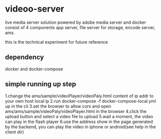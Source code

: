 # videoo-server
live media server solution powered by adobe media server and docker
consist of 4 components  app server, file server for storage, encode server, ams.

this is the technical experiment for future reference

## dependency
docker and docker-compose

## simple running up step
1.change the ams/sample/videoPlayer/videoPaly.html content of ip addr to your own host local ip
2.run docker-compose -f docker-compose-local.yml up in the cli
3.set the browser to allow cors and open ams/ams/sample/videoPaly/videoPlayer.html in the browser
4.click the upload button and select a video file to upload
5.wait a moment, the video can play in the flash player
6.use the address show in the page generated by the backend, you can play the video in iphone or android(see help in the client dir)

